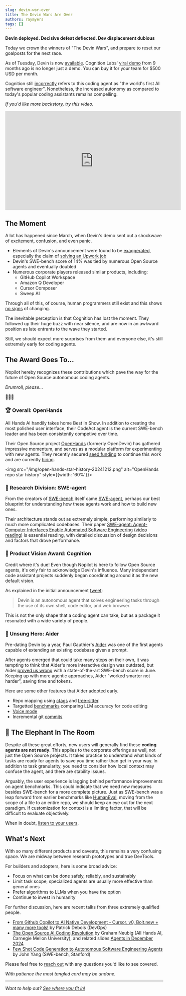 ```yaml
---
slug: devin-war-over
title: The Devin Wars Are Over
authors: raymyers
tags: []
---
```

**Devin deployed. Decisive defeat deflected. Dev displacement dubious**

Today we crown the winners of "The Devin Wars", and prepare to reset our goalposts for the next race. 

As of Tuesday, Devin is now [available](https://www.cognition.ai/blog/devin-generally-available). Cognition Labs' [viral demo](https://www.cognition.ai/blog/introducing-devin) from 9 months ago is no longer just a demo. You can buy it for your team for $500 USD per month.

Cognition still [incorrectly](https://nopilot.dev/blog/dissecting-devin#what-is-a-software-engineer) refers to this coding agent as "the world's first AI software engineer". Nonetheless, the increased autonomy as compared to today's popular coding assistants remains compelling.

*If you'd like more backstory, try this video.*

<iframe width="560" height="315" src="https://www.youtube.com/embed/aKrjE7NKfw8" frameborder="0" allow="accelerometer; autoplay; encrypted-media; gyroscope; picture-in-picture" allowfullscreen></iframe>

## The Moment

A lot has happened since March, when Devin's demo sent out a shockwave of excitement, confusion, and even panic.

* Elements of Devin's announcement were found to be [exaggerated](https://nopilot.dev/blog/dissecting-devin/#point-by-point), especially the claim of [solving an Upwork job](https://www.youtube.com/watch?v=tNmgmwEtoWE)
* Devin's SWE-bench score of 14% was tied by numerous Open Source agents and eventually doubled
* Numerous corporate players released similar products, including:
  * GitHub Copilot Workspace
  * Amazon Q Developer
  * Cursor Composer
  * Sweep AI

Through all of this, of course, human programmers still exist and this shows [no signs](https://www.youtube.com/watch?v=xFI2w-lxNsI) of changing.

The inevitable perception is that Cognition has lost the moment. They followed up their huge buzz with near silence, and are now in an awkward position as late entrants to the wave they started.

Still, we should expect more surprises from them and everyone else, it's still extremely early for coding agents.

## The Award Goes To...

Nopilot hereby recognizes these contributions which pave the way for the future of Open Source autonomous coding agents.

*Drumroll, please...*

🥁🥁🥁

### 🏆  Overall: OpenHands

All Hands AI handily takes home Best In Show. In addition to creating the most polished user interface, their CodeAct agent is the current SWE-bench leader and has been consistently competive over time.

Their Open Source project [OpenHands](https://github.com/All-Hands-AI/OpenHands) (formerly OpenDevin) has gathered impressive momentum, and serves as a modular platform for experimenting with new agents. They recently secured [seed funding](https://www.all-hands.dev/blog/press-release-all-hands-announces-5m-to-scale-ai-agent-for-software-development) to continue this work and are currently [hiring](https://allhandsai.applytojob.com/apply).

<img src="/img/open-hands-star-history-20241212.png" alt="OpenHands repo star history" style={{width: '60%'}}></img>

### 🏅 Research Division: SWE-agent

From the creators of [SWE-bench](https://www.swebench.com/) itself came [SWE-agent](https://swe-agent.com/latest/), perhaps our best blueprint for understanding how these agents work and how to build new ones.

Their architecture stands out as extremely simple, performing similarly to much more complicated codebases. Their paper [SWE-agent: Agent-Computer Interfaces Enable Automated Software Engineering](https://arxiv.org/abs/2405.15793) ([video reading](https://www.youtube.com/watch?v=Ko-R3MtTpWQ)) is essential reading, with detailed discussion of design decisions and factors that drove performance.

### 🏅 Product Vision Award: Cognition

Credit where it's due! Even though Nopilot is here to follow Open Source agents, it's only fair to acknowledge Devin's influence. Many independant code assistant projects suddenly began coordinating around it as the new default vision.

As explained in the initial announcement [tweet](https://x.com/cognition_labs/status/1767548763134964000):

> Devin is an autonomous agent that solves engineering tasks through the use of its own shell, code editor, and web browser.

This is not the only shape that a coding agent can take, but as a package it resonated with a wide variety of people.

### 🏅 Unsung Hero: Aider

Pre-dating Devin by a year, Paul Gauthier's [Aider](https://github.com/Aider-AI/aider) was one of the first agents capable of extending an existing codebase given a prompt.

After agents emerged that could take many steps on their own, it was tempting to think that Aider's more interactive design was outdated, but Aider [proved us wrong](https://aider.chat/2024/06/02/main-swe-bench.html) with a state-of-the-art SWE-bench score in June. Keeping up with more agentic approaches, Aider "worked smarter not harder", saving time and tokens.

Here are some other features that Aider adopted early.

* Repo mapping using [ctags](https://aider.chat/2023/05/25/ctags.html) and [tree-sitter](https://aider.chat/2023/10/22/repomap.html).
* Targetted [benchmarks](https://aider.chat/docs/leaderboards/) comparing LLM accuracy for code editing 
* [Voice mode](https://aider.chat/docs/usage/voice.html)
* Incremental git [commits](https://aider.chat/docs/git.html)


## 🐘 The Elephant In The Room

Despite all these great efforts, new users will generally find these **coding agents are not ready**. This applies to the corporate offerings as well, not just the Open Source projects. It takes practice to understand what kinds of tasks are ready for agents to save you time rather than get in your way. In addition to task granularity, you need to consider how local context may confuse the agent, and there are stability issues.

Arguably, the user experience is lagging behind performance improvements on agent benchmarks. This could indicate that we need new measures besides SWE-bench for a more complete picture. Just as SWE-bench was a leap forward from earlier benchmarks like [HumanEval](https://paperswithcode.com/sota/code-generation-on-humaneval), moving from the scope of a file to an entire repo, we should keep an eye out for the next paradigm. If customization for context is a limiting factor, that will be difficult to evaluate objectively.

When in doubt, [listen to your users](https://www.uploop.dev/blog/stop-wasting-time-on-community).

## What's Next

With so many different products and caveats, this remains a very confusing space. We are midway between research prototypes and true DevTools.

For builders and adopters, here is some broad advice:

* Focus on what can be done safely, reliably, and sustainably
* Limit task scope, specialized agents are usually more effective than general ones
* Prefer algorithms to LLMs when you have the option
* Continue to invest in humanity

For further discussion, here are recent talks from three extremely qualified people.

* [From Github Copilot to AI Native Development - Cursor, v0, Bolt.new + many more tools!](https://www.youtube.com/watch?v=1QaXyA3iwig) by Patrick Debois (DevOps)
* [The Open Source AI Coding Revolution](https://www.youtube.com/watch?v=0aXPQ9eYer0) by Graham Neubig (All Hands AI, Carnegie Mellon University), and related slides [Agents in December 2024](https://docs.google.com/presentation/d/1MQzcsaohM2KfhN9HtY0c8vkvZXZBZ47lXrAL0QDe_nU/edit#slide=id.g2f602927918_0_313)
* [Few Shot Code Generation to Autonomous Software Engineering Agents](https://www.youtube.com/watch?v=f6D5eHNr_VI) by John Yang (SWE-bench, Stanford)

Please feel free to [reach out](https://www.linkedin.com/in/cadrlife) with any questions you'd like to see covered.

*With patience the most tangled cord may be undone.*

---
*Want to help out? [See where you fit in!](/contributing)*